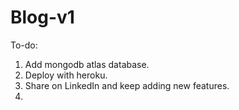 # Blog-v1

To-do:
1. Add mongodb atlas database.
2. Deploy with heroku.
3. Share on LinkedIn and keep adding new features.
4.
